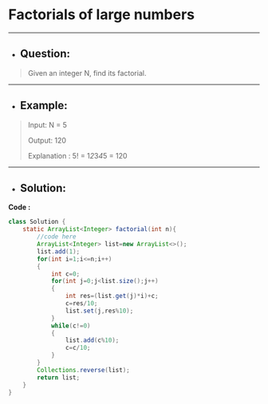 # Factorials of large numbers
---
- ## Question:
> Given an integer N, find its factorial.
---
- ## Example:
> Input: N = 5
> 
> Output: 120
> 
> Explanation : 5! = 1*2*3*4*5 = 120
---
- ## Solution:
**Code :**
```java
class Solution {
    static ArrayList<Integer> factorial(int n){
        //code here
        ArrayList<Integer> list=new ArrayList<>();
        list.add(1);
        for(int i=1;i<=n;i++)
        {
            int c=0;
            for(int j=0;j<list.size();j++)
            {
                int res=(list.get(j)*i)+c;
                c=res/10;
                list.set(j,res%10);
            }
            while(c!=0)
            {
                list.add(c%10);
                c=c/10;
            }
        }
        Collections.reverse(list);
        return list;
    }
}
